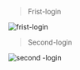 > Frist-login

![frist-login](https://user-images.githubusercontent.com/81580725/126927670-1a0ed86d-d1d9-4c39-b182-20c1d107e734.png)

> Second-login 

![second -login](https://user-images.githubusercontent.com/81580725/126928347-204c299e-6840-4c4e-b605-44a429f2e5dd.png)



